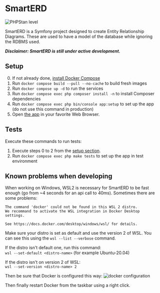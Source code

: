# SmartERD
![PHPStan level](https://img.shields.io/badge/PHPStan-level%209-brightgreen.svg?style=flat)

SmartERD is a Symfony project designed to create Entity Relationship Diagrams. 
These are used to have a model of the database while ignoring the RDBMS used.

***Disclaimer: SmartERD is still under active development.***

## Setup
 0. If not already done, [install Docker Compose](https://docs.docker.com/compose/install/)
 1. Run `docker compose build --pull --no-cache` to build fresh images
 2. Run `docker compose up -d` to run the services
 3. Run `docker compose exec php composer install -n` to install Composer dependencies
 4. Run `docker compose exec php bin/console app:setup` to set up the app (do not use this command in production)
 5. Open [the app](http://localhost:9000) in your favorite Web Browser.
 
## Tests
Execute these commands to run tests:
 1. Execute steps 0 to 2 from the [setup section](#Setup).
 2. Run `docker compose exec php make tests` to set up the app in test environment

## Known problems when developing
When working on Windows, WSL2 is necessary for SmartERD to be fast enough (go 
from ~4 seconds for an api call to 40ms). Sometimes there are some problems:
```
The command 'docker' could not be found in this WSL 2 distro.
We recommand to activate the WSL integration in Docker Desktop settings.

See https://docs.docker.com/desktop/windows/wsl/ for details.
```
Make sure your distro is set as default and use the version 2 of WSL. You can
see this using the 
`wsl --list --verbose` command.  
  
If the distro isn't default one, run this command:  
`wsl --set-default <distro-name>` (for example Ubuntu-20.04)  
  
If the distro isn't on version 2 of WSL:  
`wsl --set-version <distro-name> 2`

Then be sure that Docker is configured this way:
![docker configuration](https://i.stack.imgur.com/2FO7x.png)

Then finally restart Docker from the taskbar using a right click.
